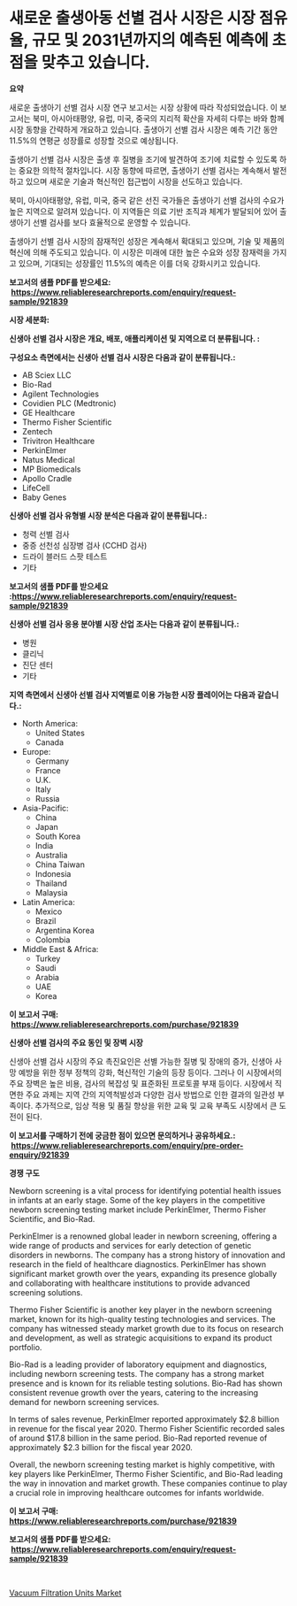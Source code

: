<p><h1>새로운 출생아동 선별 검사 시장은 시장 점유율, 규모 및 2031년까지의 예측된 예측에 초점을 맞추고 있습니다.</h1></p><p><strong>요약</strong></p>
<p><p>새로운 출생아기 선별 검사 시장 연구 보고서는 시장 상황에 따라 작성되었습니다. 이 보고서는 북미, 아시아태평양, 유럽, 미국, 중국의 지리적 확산을 자세히 다루는 바와 함께 시장 동향을 간략하게 개요하고 있습니다. 출생아기 선별 검사 시장은 예측 기간 동안 11.5%의 연평균 성장률로 성장할 것으로 예상됩니다.</p><p>출생아기 선별 검사 시장은 출생 후 질병을 조기에 발견하여 조기에 치료할 수 있도록 하는 중요한 의학적 절차입니다. 시장 동향에 따르면, 출생아기 선별 검사는 계속해서 발전하고 있으며 새로운 기술과 혁신적인 접근법이 시장을 선도하고 있습니다.</p><p>북미, 아시아태평양, 유럽, 미국, 중국 같은 선진 국가들은 출생아기 선별 검사의 수요가 높은 지역으로 알려져 있습니다. 이 지역들은 의료 기반 조직과 체계가 발달되어 있어 출생아기 선별 검사를 보다 효율적으로 운영할 수 있습니다.</p><p>출생아기 선별 검사 시장의 잠재적인 성장은 계속해서 확대되고 있으며, 기술 및 제품의 혁신에 의해 주도되고 있습니다. 이 시장은 미래에 대한 높은 수요와 성장 잠재력을 가지고 있으며, 기대되는 성장률인 11.5%의 예측은 이를 더욱 강화시키고 있습니다.</p></p>
<p><strong>보고서의 샘플 PDF를 받으세요: &nbsp;<a href="https://www.reliableresearchreports.com/enquiry/request-sample/921839">https://www.reliableresearchreports.com/enquiry/request-sample/921839</a></strong></p>
<p><strong>시장 세분화:</strong></p>
<p><strong> 신생아 선별 검사 시장은 개요, 배포, 애플리케이션 및 지역으로 더 분류됩니다. :</strong></p>
<p><strong>구성요소 측면에서는 신생아 선별 검사 시장은 다음과 같이 분류됩니다.:</strong></p>
<p><ul><li>AB Sciex LLC</li><li>Bio-Rad</li><li>Agilent Technologies</li><li>Covidien PLC (Medtronic)</li><li>GE Healthcare</li><li>Thermo Fisher Scientific</li><li>Zentech</li><li>Trivitron Healthcare</li><li>PerkinElmer</li><li>Natus Medical</li><li>MP Biomedicals</li><li>Apollo Cradle</li><li>LifeCell</li><li>Baby Genes</li></ul></p>
<p><strong> 신생아 선별 검사 유형별 시장 분석은 다음과 같이 분류됩니다.:</strong></p>
<p><ul><li>청력 선별 검사</li><li>중증 선천성 심장병 검사 (CCHD 검사)</li><li>드라이 블러드 스팟 테스트</li><li>기타</li></ul></p>
<p><strong>보고서의 샘플 PDF를 받으세요 :<a href="https://www.reliableresearchreports.com/enquiry/request-sample/921839">https://www.reliableresearchreports.com/enquiry/request-sample/921839</a></strong></p>
<p><strong> 신생아 선별 검사 응용 분야별 시장 산업 조사는 다음과 같이 분류됩니다.:</strong></p>
<p><ul><li>병원</li><li>클리닉</li><li>진단 센터</li><li>기타</li></ul></p>
<p><strong>지역 측면에서 신생아 선별 검사 지역별로 이용 가능한 시장 플레이어는 다음과 같습니다.:</strong></p>
<p><ul>
    <li>
        North America:
        <ul>
            <li>United States</li>
            <li>Canada</li>
        </ul>
    </li>
    <li>
        Europe:
        <ul>
            <li>Germany</li>
            <li>France</li>
            <li>U.K.</li>
            <li>Italy</li>
            <li>Russia</li>
        </ul>
    </li>
    <li>
        Asia-Pacific:
        <ul>
            <li>China</li>
            <li>Japan</li>
            <li>South Korea</li>
            <li>India</li>
            <li>Australia</li>
            <li>China Taiwan</li>
            <li>Indonesia</li>
            <li>Thailand</li>
            <li>Malaysia</li>
        </ul>
    </li>
    <li>
        Latin America:
        <ul>
            <li>Mexico</li>
            <li>Brazil</li>
            <li>Argentina Korea</li>
            <li>Colombia</li>
        </ul>
    </li>
    <li>
        Middle East & Africa:
        <ul>
            <li>Turkey</li>
            <li>Saudi</li>
            <li>Arabia</li>
            <li>UAE</li>
            <li>Korea</li>
        </ul>
    </li>
    </ul></p>
<p><strong>이 보고서 구매: &nbsp;<a href="https://www.reliableresearchreports.com/purchase/921839">https://www.reliableresearchreports.com/purchase/921839</a></strong></p>
<p><strong>신생아 선별 검사의 주요 동인 및 장벽 시장</strong></p>
<p><p>신생아 선별 검사 시장의 주요 촉진요인은 선별 가능한 질병 및 장애의 증가, 신생아 사망 예방을 위한 정부 정책의 강화, 혁신적인 기술의 등장 등이다. 그러나 이 시장에서의 주요 장벽은 높은 비용, 검사의 복잡성 및 표준화된 프로토콜 부재 등이다. 시장에서 직면한 주요 과제는 지역 간의 지역척발성과 다양한 검사 방법으로 인한 결과의 일관성 부족이다. 추가적으로, 임상 적용 및 품질 향상을 위한 교육 및 교육 부족도 시장에서 큰 도전이 된다.</p></p>
<p><strong>이 보고서를 구매하기 전에 궁금한 점이 있으면 문의하거나 공유하세요.: &nbsp;<a href="https://www.reliableresearchreports.com/enquiry/pre-order-enquiry/921839">https://www.reliableresearchreports.com/enquiry/pre-order-enquiry/921839</a></strong></p>
<p><strong>경쟁 구도</strong></p>
<p><p>Newborn screening is a vital process for identifying potential health issues in infants at an early stage. Some of the key players in the competitive newborn screening testing market include PerkinElmer, Thermo Fisher Scientific, and Bio-Rad.</p><p>PerkinElmer is a renowned global leader in newborn screening, offering a wide range of products and services for early detection of genetic disorders in newborns. The company has a strong history of innovation and research in the field of healthcare diagnostics. PerkinElmer has shown significant market growth over the years, expanding its presence globally and collaborating with healthcare institutions to provide advanced screening solutions.</p><p>Thermo Fisher Scientific is another key player in the newborn screening market, known for its high-quality testing technologies and services. The company has witnessed steady market growth due to its focus on research and development, as well as strategic acquisitions to expand its product portfolio.</p><p>Bio-Rad is a leading provider of laboratory equipment and diagnostics, including newborn screening tests. The company has a strong market presence and is known for its reliable testing solutions. Bio-Rad has shown consistent revenue growth over the years, catering to the increasing demand for newborn screening services.</p><p>In terms of sales revenue, PerkinElmer reported approximately $2.8 billion in revenue for the fiscal year 2020. Thermo Fisher Scientific recorded sales of around $17.8 billion in the same period. Bio-Rad reported revenue of approximately $2.3 billion for the fiscal year 2020.</p><p>Overall, the newborn screening testing market is highly competitive, with key players like PerkinElmer, Thermo Fisher Scientific, and Bio-Rad leading the way in innovation and market growth. These companies continue to play a crucial role in improving healthcare outcomes for infants worldwide.</p></p>
<p><strong>이 보고서 구매: &nbsp; <a href="https://www.reliableresearchreports.com/purchase/921839">https://www.reliableresearchreports.com/purchase/921839</a></strong></p>
<p><strong>보고서의 샘플 PDF를 받으세요: &nbsp;<a href="https://www.reliableresearchreports.com/enquiry/request-sample/921839">https://www.reliableresearchreports.com/enquiry/request-sample/921839</a></strong><strong></strong></p>
<p>&nbsp;</p>
<p><p><a href="https://issuu.com/reportprime-2/docs/vacuum-filtration-units-market-size-2030.pptx">Vacuum Filtration Units Market</a></p></p>